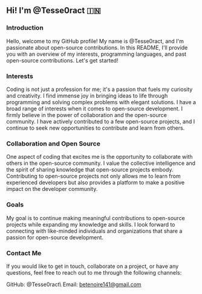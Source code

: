 ## Hi! I'm @Tesse0ract 🇮🇳

### Introduction
Hello, welcome to my GitHub profile! My name is @Tesse0ract, and I'm passionate about open-source contributions.
In this README, I'll provide you with an overview of my interests, programming languages, and past open-source
contributions. Let's get started! 

### Interests
Coding is not just a profession for me; it's a passion that fuels my curiosity and creativity. I find immense
joy in bringing ideas to life through programming and solving complex problems with elegant solutions. 
I have a broad range of interests when it comes to open-source development. I firmly believe in the power of collaboration
and the open-source community. I have actively contributed to a few open-source projects, and I continue to seek new opportunities
to contribute and learn from others. 

### Collaboration and Open Source
One aspect of coding that excites me is the opportunity to collaborate with others in the open-source community.
I value the collective intelligence and the spirit of sharing knowledge that open-source projects embody.
Contributing to open-source projects not only allows me to learn from experienced developers but also provides
a platform to make a positive impact on the developer community.

### Goals
My goal is to continue making meaningful contributions to open-source projects while expanding my knowledge and skills.
I look forward to connecting with like-minded individuals and organizations that share a passion for open-source development.

### Contact Me
If you would like to get in touch, collaborate on a project, or have any questions, feel free to reach out to me through the following channels:

GitHub: @Tesse0ract\\
Email: betenoire141@gmail.com


<!---
Tesse0ract/Tesse0ract is a ✨ special ✨ repository because its `README.md` (this file) appears on your GitHub profile.
You can click the Preview link to take a look at your changes.
--->
